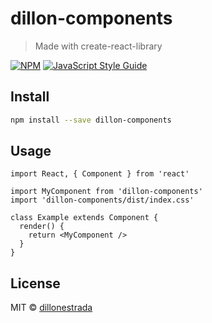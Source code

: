 # dillon-components

> Made with create-react-library

[![NPM](https://img.shields.io/npm/v/dillon-components.svg)](https://www.npmjs.com/package/dillon-components) [![JavaScript Style Guide](https://img.shields.io/badge/code_style-standard-brightgreen.svg)](https://standardjs.com)

## Install

```bash
npm install --save dillon-components
```

## Usage

```tsx
import React, { Component } from 'react'

import MyComponent from 'dillon-components'
import 'dillon-components/dist/index.css'

class Example extends Component {
  render() {
    return <MyComponent />
  }
}
```

## License

MIT © [dillonestrada](https://github.com/dillonestrada)
